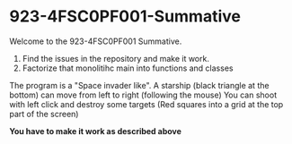 # 923-4FSC0PF001-Summative

Welcome to the 923-4FSC0PF001 Summative.

1. Find the issues in the repository and make it work.
2. Factorize that monolitihc main into functions and classes

The program is a "Space invader like".
A starship (black triangle at the bottom) can move from left to right (following the mouse)
You can shoot with left click and destroy some targets (Red squares into a grid at the top part of the screen)

**You have to make it work as described above**
